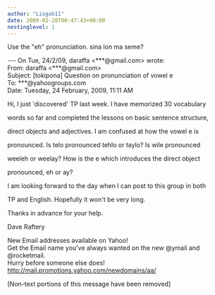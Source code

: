 ```yaml
---
author: "Liogab11"
date: 2009-02-28T00:47:43+00:00
nestinglevel: 1
---
```

Use the "eh" pronunciation. sina lon ma seme?  
  
\--- On Tue, 24/2/09, daraffa <\*\*\*@gmail.com> wrote:  
From: daraffa <\*\*\*@gmail.com>  
Subject: \[tokipona\] Question on pronunciation of vowel e  
To: \*\*\*@yahoogroups.com  
Date: Tuesday, 24 February, 2009, 11:11 AM  
  
  
  
  
  
  
  
  
  
  
  
  
Hi, I just 'discovered' TP last week. I have memorized 30 vocabulary  
  
words so far and completed the lessons on basic sentence structure,  
  
direct objects and adjectives. I am confused at how the vowel e is  
  
pronounced. Is telo pronounced tehlo or taylo? Is wile pronounced  
  
weeleh or weelay? How is the e which introduces the direct object  
  
pronounced, eh or ay?  
  
  
  
I am looking forward to the day when I can post to this group in both  
  
TP and English. Hopefully it won't be very long.  
  
  
  
Thanks in advance for your help.  
  
  
  
Dave Raftery  
  
  
  
  
  
  
  
  
  
  
  
  
  
  
  
  
  
  
  
  
  
  
  
  
  
  
  
  
  
New Email addresses available on Yahoo!  
Get the Email name you&#39;ve always wanted on the new @ymail and @rocketmail.  
Hurry before someone else does!  
http://mail.promotions.yahoo.com/newdomains/aa/  
  
\[Non-text portions of this message have been removed\]